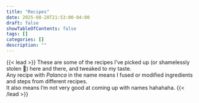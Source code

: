 ```yaml
---
title: "Recipes"  
date: 2025-08-28T21:53:00-04:00  
draft: false
showTableOfContents: false
tags: []  
categories: []  
description: ""
---
```


{{< lead >}}
These are some of the recipes I’ve picked up (or shamelessly stolen 🙈) here and there, and tweaked to my taste.  
Any recipe with *Palanca* in the name means I fused or modified ingredients and steps from different recipes.  
It also means I’m not very good at coming up with names hahahaha.
{{< /lead >}}